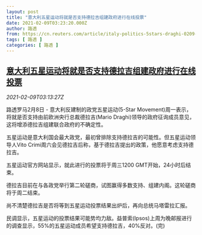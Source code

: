 ```yaml
---
layout: post
title: "意大利五星运动将就是否支持德拉吉组建政府进行在线投票"
date: 2021-02-09T03:23:20.000Z
author: 路透
from: https://cn.reuters.com/article/italy-politics-5stars-draghi-0209-idCNKBS2A90AA
tags: [ 路透 ]
categories: [ 路透 ]
---
```

<!--1612841000000-->
[意大利五星运动将就是否支持德拉吉组建政府进行在线投票](https://cn.reuters.com/article/italy-politics-5stars-draghi-0209-idCNKBS2A90AA)
------

<div>
<div><i>2021-02-09T03:13:27Z</i></div><p>路透罗马2月8日 - 意大利反建制的政党五星运动(5-Star Movement)周一表示，将就是否支持由前欧洲央行总裁德拉吉(Mario Draghi)领导的政府征询成员意见，这将增添德拉吉组建联合政府的不确定性。</p><p>五星运动是意大利国会最大政党，最初曾排除支持德拉吉的可能性。但五星运动领导人Vito Crimi周六会见德拉吉后称，基于德拉吉提出的政策，他愿意考虑支持德拉吉。</p><p>五星运动官方网站显示，就此进行的投票将于周三1200 GMT开始，24小时后结束。</p><p>德拉吉目前在与各政党举行第二轮磋商，试图赢得多数支持、组建内阁。这轮磋商将于周二结束。</p><p>尚不清楚德拉吉是否将等到五星运动投票结果出炉后，再向总统马塔雷拉汇报。</p><p>民调显示，五星运动的投票结果可能势均力敌。益普索(Ipsos)上周为晚邮报进行的调查显示，55%的五星运动成员希望支持德拉吉，40%反对。(完)</p>
</div>
